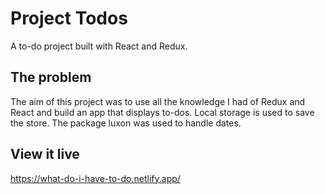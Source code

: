 # Project Todos

A to-do project built with React and Redux.

## The problem

The aim of this project was to use all the knowledge I had of Redux and React and build an app that displays to-dos. Local storage is used to save the store. The package luxon was used to handle dates.

## View it live

https://what-do-i-have-to-do.netlify.app/
